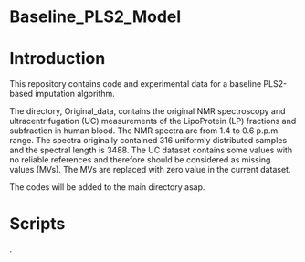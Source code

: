 # Baseline_PLS2_Model

# Introduction
This repository contains code and experimental data for a baseline PLS2-based imputation algorithm.

The directory, Original_data, contains the original NMR spectroscopy and ultracentrifugation (UC) measurements of the LipoProtein (LP) fractions and subfraction in human blood. 
The NMR spectra are from 1.4 to 0.6 p.p.m. range. The spectra originally contained 316 uniformly distributed samples and the spectral length is 3488. The UC dataset contains some values with no reliable references and therefore should be considered as missing values (MVs). The MVs are replaced with zero value in the current dataset. 

The codes will be added to the main directory asap. 

# Scripts
.
